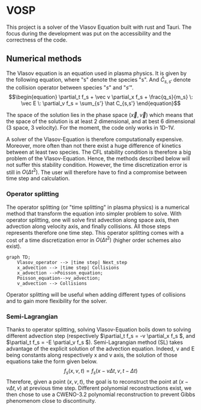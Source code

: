 # VOSP

This project is a solver of the Vlasov Equation built with rust and Tauri. The focus during the development was put on the accessibility and the correctness of the code.

## Numerical methods
The Vlasov equation is an equation used in plasma physics. It is given by the following equation, where "s" denote the species "s". And $\hat C_{s,s'}$ denote the collision operator between species "$s$" and "$s'$".
$$\begin{equation}
\partial_t f_s + \vec v \partial_x f_s + \frac{q_s}{m_s} \: \vec E \: \partial_v f_s = \sum_{s'} \hat C_{s,s'}
\end{equation}$$

The space of the solution lies in the phase space ($\vec x , \vec v$) which means that the space of the solution is at least 2 dimensional, and at best 6 dimensional (3 space, 3 velocity). For the moment, the code only works in 1D-1V.

A solver of the Vlasov-Equation is therefore computationally expensive. Moreover, more often than not there exist a huge difference of kinetics between at least two species. The CFL stability condition is therefore a big problem of the Vlasov-Equation. Hence, the methods described below will not suffer this stability condition. However, the time discretization error is still in $O(\Delta t ^2)$. The user will therefore have to find a compromise between time step and calculation.

### Operator splitting

The operator splitting (or "time splitting" in plasma physics) is a numerical method that transform the equation into simpler problem to solve. 
With operator splitting, one will solve first advection along space axis, then advection along velocity axis, and finally collisions. All those steps represents therefore one time step. This operator splitting comes with a cost of a time discretization error in $O(\Delta t ^2)$ (higher order schemes also exist). 
```mermaid
graph TD;
    Vlasov_operator --> |time step| Next_step
    x_advection --> |time step| Collisions
    x_advection -->Poisson_equation;
    Poisson_equation-->v_advection;
    v_advection --> Collisions

```
Operator splitting will be useful when adding different types of collisions and to gain more flexibility for the solver.



### Semi-Lagrangian

Thanks to operator splitting, solving Vlasov-Equation boils down to solving different advection step (respectively $\partial_t f_s = -v \partial_x f_s $, and $\partial_t f_s = -E \partial_v f_s $).
Semi-Lagrangian method (SL) takes advantage of the explicit solution of the advection equation.
Indeed, v and E being constants along respectively x and v axis, the solution of those equations take the form given below.
$$\begin{equation}
f_s(x,v,t) = f_s(x-v \Delta t ,v,t - \Delta t) 
\end{equation}$$
Therefore, given a point $(x,v,t)$, the goal is to reconstruct the point at $(x-v \Delta t ,v)$ at previous time step. Different polynomial reconstructions exist, we then chose to use a CWENO-3.2 polynomial reconstruction to prevent Gibbs phenomenom close to discontinuity.

